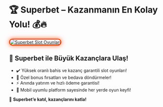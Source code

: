 <h1>🏆 Superbet – Kazanmanın En Kolay Yolu! 💰🔥</h1>

<a href="https://cutt.ly/SuperLink" title="Superbet Slot Oyunları">
  <img src="https://i.ibb.co/BtMhhf6/g-venligiris.jpg" alt="Superbet Slot Oyunları" style="max-width: 100%; border: 3px solid #ff4500; border-radius: 15px; box-shadow: 0px 0px 15px rgba(255, 69, 0, 0.8);">
</a>

<h2>🚀 Superbet ile Büyük Kazançlara Ulaş!</h2>
<ul>
  <li>✔️ Yüksek oranlı bahis ve kazanç garantili slot oyunları!</li>
  <li>🎁 Özel bonus fırsatları ve bedava döndürmeler!</li>
  <li>⚡️ Anında yatırım ve hızlı ödeme garantisi!</li>
  <li>📱 Mobil uyumlu platform sayesinde her yerde oyun keyfi!</li>
</ul>

<p>💎 <strong>Superbet’e katıl, kazançlarını katla!</strong></p>

<meta name="description" content="Superbet ile kazancını artır! Yüksek oranlar, özel bonuslar ve hızlı ödemelerle hemen kazanmaya başla!">
